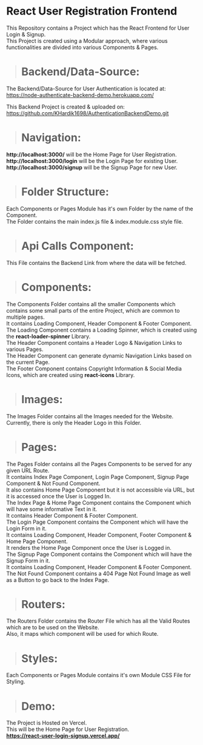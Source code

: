 # React User Registration Frontend

This Repository contains a Project which has the React Frontend for User Login & Signup.\
This Project is created using a Modular approach, where various functionalities are divided into various Components & Pages.

> # Backend/Data-Source:

The Backend/Data-Source for User Authentication is located at:\
https://node-authenticate-backend-demo.herokuapp.com/

This Backend Project is created & uploaded on:\
https://github.com/KHardik1698/AuthenticationBackendDemo.git

> # Navigation:

**http://localhost:3000/** will be the Home Page for User Registration.\
**http://localhost:3000/login** will be the Login Page for existing User.\
**http://localhost:3000/signup** will be the Signup Page for new User.

> # Folder Structure:

Each Components or Pages Module has it's own Folder by the name of the Component.\
The Folder contains the main index.js file & index.module.css style file.

> # Api Calls Component:

This File contains the Backend Link from where the data will be fetched.

> # Components:

The Components Folder contains all the smaller Components which contains some small parts of the entire Project, which are common to multiple pages.\
It contains Loading Component, Header Component & Footer Component.\
The Loading Component contains a Loading Spinner, which is created using the **react-loader-spinner** Library.\
The Header Component contains a Header Logo & Navigation Links to various Pages.\
The Header Component can generate dynamic Navigation Links based on the current Page.\
The Footer Component contains Copyright Information & Social Media Icons, which are created using **react-icons** Library.

> # Images:

The Images Folder contains all the Images needed for the Website.\
Currently, there is only the Header Logo in this Folder.

> # Pages:

The Pages Folder contains all the Pages Components to be served for any given URL Route.\
It contains Index Page Component, Login Page Component, Signup Page Component & Not Found Component.\
It also contains Home Page Component but it is not accessible via URL, but it is accessed once the User is Logged In.\
The Index Page & Home Page Component contains the Component which will have some informative Text in it.\
It contains Header Component & Footer Component.\
The Login Page Component contains the Component which will have the Login Form in it.\
It contains Loading Component, Header Component, Footer Component & Home Page Component.\
It renders the Home Page Component once the User is Logged in.\
The Signup Page Component contains the Component which will have the Signup Form in it.\
It contains Loading Component, Header Component & Footer Component.\
The Not Found Component contains a 404 Page Not Found Image as well as a Button to go back to the Index Page.

> # Routers:

The Routers Folder contains the Router File which has all the Valid Routes which are to be used on the Website.\
Also, it maps which component will be used for which Route.

> # Styles:

Each Components or Pages Module contains it's own Module CSS File for Styling.

> # Demo:

The Project is Hosted on Vercel.\
This will be the Home Page for User Registration.\
**https://react-user-login-signup.vercel.app/**
